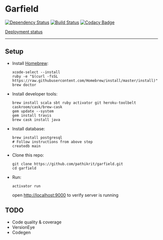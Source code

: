 Garfield
===
[![Dependency Status](https://www.versioneye.com/user/projects/546b7fcc81010682aa0000d2/badge.svg?style=flat)](https://www.versioneye.com/user/projects/546b7fcc81010682aa0000d2)
[![Build Status](https://travis-ci.org/pathikrit/garfield.svg)](https://travis-ci.org/pathikrit/garfield)
[![Codacy Badge](https://www.codacy.com/project/badge/49b2ca67eae84e79983f58591db206bf)](https://www.codacy.com)

[Deployment status](https://dashboard-next.heroku.com/apps/garfield-staging/activity)

---

Setup
---

+ Install [Homebrew](http://brew.sh/):
  ```shell
  xcode-select --install
  ruby -e "$(curl -fsSL https://raw.githubusercontent.com/Homebrew/install/master/install)"
  brew doctor
  ```

+ Install developer tools:
  ```shell
  brew install scala sbt ruby activator git heroku-toolbelt caskroom/cask/brew-cask
  gem update --system
  gem install travis
  brew cask install java
  ```

+ Install database:
  ```shell
  brew install postgresql
  # Follow instructions from above step
  createdb main
  ```

+ Clone this repo:
  ```shell
  git clone https://github.com/pathikrit/garfield.git
  cd garfield
  ```

+ Run:
  ```shell
  activator run
  ```
  open <http://localhost:9000> to verify server is running

TODO
---

* Code quality & coverage
* VersionEye
* Codegen
